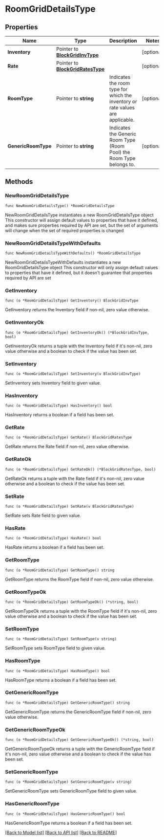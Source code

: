 # RoomGridDetailsType

## Properties

Name | Type | Description | Notes
------------ | ------------- | ------------- | -------------
**Inventory** | Pointer to [**BlockGridInvType**](BlockGridInvType.md) |  | [optional] 
**Rate** | Pointer to [**BlockGridRatesType**](BlockGridRatesType.md) |  | [optional] 
**RoomType** | Pointer to **string** | Indicates the room type for which the inventory or rate values are applicable. | [optional] 
**GenericRoomType** | Pointer to **string** | Indicates the Generic Room Type (Room Pool) the Room Type belongs to. | [optional] 

## Methods

### NewRoomGridDetailsType

`func NewRoomGridDetailsType() *RoomGridDetailsType`

NewRoomGridDetailsType instantiates a new RoomGridDetailsType object
This constructor will assign default values to properties that have it defined,
and makes sure properties required by API are set, but the set of arguments
will change when the set of required properties is changed

### NewRoomGridDetailsTypeWithDefaults

`func NewRoomGridDetailsTypeWithDefaults() *RoomGridDetailsType`

NewRoomGridDetailsTypeWithDefaults instantiates a new RoomGridDetailsType object
This constructor will only assign default values to properties that have it defined,
but it doesn't guarantee that properties required by API are set

### GetInventory

`func (o *RoomGridDetailsType) GetInventory() BlockGridInvType`

GetInventory returns the Inventory field if non-nil, zero value otherwise.

### GetInventoryOk

`func (o *RoomGridDetailsType) GetInventoryOk() (*BlockGridInvType, bool)`

GetInventoryOk returns a tuple with the Inventory field if it's non-nil, zero value otherwise
and a boolean to check if the value has been set.

### SetInventory

`func (o *RoomGridDetailsType) SetInventory(v BlockGridInvType)`

SetInventory sets Inventory field to given value.

### HasInventory

`func (o *RoomGridDetailsType) HasInventory() bool`

HasInventory returns a boolean if a field has been set.

### GetRate

`func (o *RoomGridDetailsType) GetRate() BlockGridRatesType`

GetRate returns the Rate field if non-nil, zero value otherwise.

### GetRateOk

`func (o *RoomGridDetailsType) GetRateOk() (*BlockGridRatesType, bool)`

GetRateOk returns a tuple with the Rate field if it's non-nil, zero value otherwise
and a boolean to check if the value has been set.

### SetRate

`func (o *RoomGridDetailsType) SetRate(v BlockGridRatesType)`

SetRate sets Rate field to given value.

### HasRate

`func (o *RoomGridDetailsType) HasRate() bool`

HasRate returns a boolean if a field has been set.

### GetRoomType

`func (o *RoomGridDetailsType) GetRoomType() string`

GetRoomType returns the RoomType field if non-nil, zero value otherwise.

### GetRoomTypeOk

`func (o *RoomGridDetailsType) GetRoomTypeOk() (*string, bool)`

GetRoomTypeOk returns a tuple with the RoomType field if it's non-nil, zero value otherwise
and a boolean to check if the value has been set.

### SetRoomType

`func (o *RoomGridDetailsType) SetRoomType(v string)`

SetRoomType sets RoomType field to given value.

### HasRoomType

`func (o *RoomGridDetailsType) HasRoomType() bool`

HasRoomType returns a boolean if a field has been set.

### GetGenericRoomType

`func (o *RoomGridDetailsType) GetGenericRoomType() string`

GetGenericRoomType returns the GenericRoomType field if non-nil, zero value otherwise.

### GetGenericRoomTypeOk

`func (o *RoomGridDetailsType) GetGenericRoomTypeOk() (*string, bool)`

GetGenericRoomTypeOk returns a tuple with the GenericRoomType field if it's non-nil, zero value otherwise
and a boolean to check if the value has been set.

### SetGenericRoomType

`func (o *RoomGridDetailsType) SetGenericRoomType(v string)`

SetGenericRoomType sets GenericRoomType field to given value.

### HasGenericRoomType

`func (o *RoomGridDetailsType) HasGenericRoomType() bool`

HasGenericRoomType returns a boolean if a field has been set.


[[Back to Model list]](../README.md#documentation-for-models) [[Back to API list]](../README.md#documentation-for-api-endpoints) [[Back to README]](../README.md)


